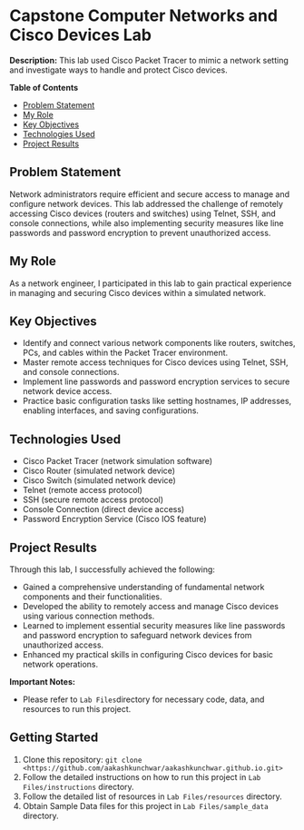 # Capstone Computer Networks and Cisco Devices Lab

**Description:**
This lab used Cisco Packet Tracer to mimic a network setting and investigate ways to handle and protect Cisco devices.

**Table of Contents**
* [Problem Statement](#problem-statement)
* [My Role](#my-role)
* [Key Objectives](#key-objectives)
* [Technologies Used](#technologies-used)
* [Project Results](#project-results)

## Problem Statement
Network administrators require efficient and secure access to manage and configure network devices. This lab addressed the challenge of remotely accessing Cisco devices (routers and switches) using Telnet, SSH, and console connections, while also implementing security measures like line passwords and password encryption to prevent unauthorized access.

## My Role
As a network engineer, I participated in this lab to gain practical experience in managing and securing Cisco devices within a simulated network.

## Key Objectives
* Identify and connect various network components like routers, switches, PCs, and cables within the Packet Tracer environment.
* Master remote access techniques for Cisco devices using Telnet, SSH, and console connections.
* Implement line passwords and password encryption services to secure network device access.
* Practice basic configuration tasks like setting hostnames, IP addresses, enabling interfaces, and saving configurations.

## Technologies Used
* Cisco Packet Tracer (network simulation software)
* Cisco Router (simulated network device)
* Cisco Switch (simulated network device)
* Telnet (remote access protocol)
* SSH (secure remote access protocol)
* Console Connection (direct device access)
* Password Encryption Service (Cisco IOS feature)

## Project Results
Through this lab, I successfully achieved the following:

* Gained a comprehensive understanding of fundamental network components and their functionalities.
* Developed the ability to remotely access and manage Cisco devices using various connection methods.
* Learned to implement essential security measures like line passwords and password encryption to safeguard network devices from unauthorized access.
* Enhanced my practical skills in configuring Cisco devices for basic network operations.



**Important Notes:**
* Please refer to `Lab Files`directory for necessary code, data, and resources to run this project.

## Getting Started

1.  Clone this repository: `git clone <https://github.com/aakashkunchwar/aakashkunchwar.github.io.git>`
2.  Follow the detailed instructions on how to run this project in `Lab Files/instructions` directory.
3.  Follow the detailed list of resources in  `Lab Files/resources` directory.
4.  Obtain Sample Data files for this project in `Lab Files/sample_data` directory. 


